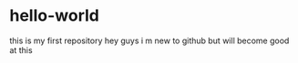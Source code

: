 # hello-world
this is my first repository
hey guys 
i m new to github but will become good at this 
